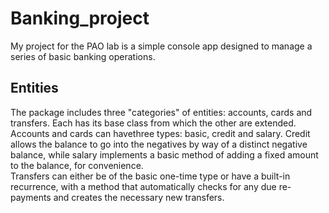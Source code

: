 # Banking_project
My project for the PAO lab is a simple console app designed to manage a series of basic banking operations. 
## Entities
The package includes three "categories" of entities: accounts, cards and transfers. Each has its base class from which the other are extended. <br>
Accounts and cards can havethree types: basic, credit and salary. Credit allows the balance to go into the negatives by way of a distinct negative balance,
while salary implements a basic method of adding a fixed amount to the balance, for convenience. <br>
Transfers can either be of the basic one-time type or have a built-in recurrence, with a method that automatically checks for any due re-payments and creates the 
necessary new transfers.
